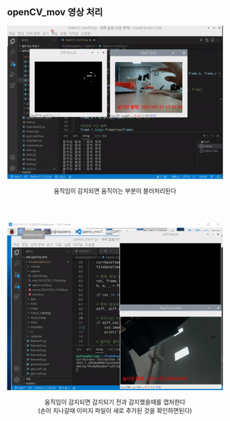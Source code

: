 ## openCV_mov 영상 처리

<p align = "center" >
<img src = "https://github.com/SeoDongWoo1216/StudyRaspberry21/blob/main/result_image/opencv_mov/opencv_mov3.gif">
</p>
  
  
<p align = "center" >
움직임이 감지되면 움직이는 부분이 블러처리된다
</p>

<br><br>
  
<p align = "center" >
<img src = "https://github.com/SeoDongWoo1216/StudyRaspberry21/blob/main/result_image/opencv_mov/opencv_mov7.py.gif">
</p>

<p align = "center" >
움직임이 감지되면 감지되기 전과 감지했을때를 캡처한다 <br>
(손이 지나갈때 이미지 파일이 새로 추가된 것을 확인하면된다)
</p>
